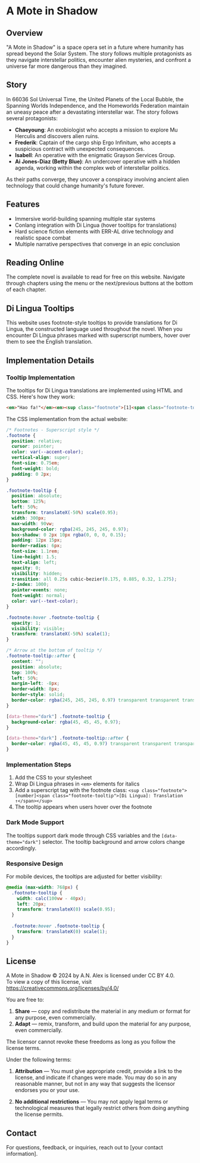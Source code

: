 # A Mote in Shadow

## Overview

"A Mote in Shadow" is a space opera set in a future where humanity has spread beyond the Solar System. The story follows multiple protagonists as they navigate interstellar politics, encounter alien mysteries, and confront a universe far more dangerous than they imagined.

## Story

In 66036 Sol Universal Time, the United Planets of the Local Bubble, the Spanning Worlds Independence, and the Homeworlds Federation maintain an uneasy peace after a devastating interstellar war. The story follows several protagonists:

- **Chaeyoung**: An exobiologist who accepts a mission to explore Mu Herculis and discovers alien ruins.
- **Frederik**: Captain of the cargo ship Ergo Infinitum, who accepts a suspicious contract with unexpected consequences.
- **Isabell**: An operative with the enigmatic Grayson Services Group.
- **Ai Jones-Diaz (Betty Blue)**: An undercover operative with a hidden agenda, working within the complex web of interstellar politics.

As their paths converge, they uncover a conspiracy involving ancient alien technology that could change humanity's future forever.

## Features

- Immersive world-building spanning multiple star systems
- Conlang integration with Di Lingua (hover tooltips for translations)
- Hard science fiction elements with ERR-AL drive technology and realistic space combat
- Multiple narrative perspectives that converge in an epic conclusion

## Reading Online

The complete novel is available to read for free on this website. Navigate through chapters using the menu or the next/previous buttons at the bottom of each chapter.

## Di Lingua Tooltips

This website uses footnote-style tooltips to provide translations for Di Lingua, the constructed language used throughout the novel. When you encounter Di Lingua phrases marked with superscript numbers, hover over them to see the English translation.

## Implementation Details

### Tooltip Implementation

The tooltips for Di Lingua translations are implemented using HTML and CSS. Here's how they work:

```html
<em>"Hao fa!"</em><em><sup class="footnote">[1]<span class="footnote-tooltip">[Di Lingua]:  Hello! ↑</span></sup></em>
```

The CSS implementation from the actual website:

```css
/* Footnotes - Superscript style */
.footnote {
  position: relative;
  cursor: pointer;
  color: var(--accent-color);
  vertical-align: super;
  font-size: 0.75em;
  font-weight: bold;
  padding: 0 2px;
}

.footnote-tooltip {
  position: absolute;
  bottom: 125%;
  left: 50%;
  transform: translateX(-50%) scale(0.95);
  width: 300px;
  max-width: 90vw;
  background-color: rgba(245, 245, 245, 0.97);
  box-shadow: 0 2px 10px rgba(0, 0, 0, 0.15);
  padding: 12px 15px;
  border-radius: 6px;
  font-size: 1.1rem;
  line-height: 1.5;
  text-align: left;
  opacity: 0;
  visibility: hidden;
  transition: all 0.25s cubic-bezier(0.175, 0.885, 0.32, 1.275);
  z-index: 1000;
  pointer-events: none;
  font-weight: normal;
  color: var(--text-color);
}

.footnote:hover .footnote-tooltip {
  opacity: 1;
  visibility: visible;
  transform: translateX(-50%) scale(1);
}

/* Arrow at the bottom of tooltip */
.footnote-tooltip::after {
  content: "";
  position: absolute;
  top: 100%;
  left: 50%;
  margin-left: -8px;
  border-width: 8px;
  border-style: solid;
  border-color: rgba(245, 245, 245, 0.97) transparent transparent transparent;
}

[data-theme="dark"] .footnote-tooltip {
  background-color: rgba(45, 45, 45, 0.97);
}

[data-theme="dark"] .footnote-tooltip::after {
  border-color: rgba(45, 45, 45, 0.97) transparent transparent transparent;
}
```

### Implementation Steps

1. Add the CSS to your stylesheet
2. Wrap Di Lingua phrases in `<em>` elements for italics
3. Add a superscript tag with the footnote class: `<sup class="footnote">[number]<span class="footnote-tooltip">[Di Lingua]: Translation ↑</span></sup>`
4. The tooltip appears when users hover over the footnote

### Dark Mode Support

The tooltips support dark mode through CSS variables and the `[data-theme="dark"]` selector. The tooltip background and arrow colors change accordingly.

### Responsive Design

For mobile devices, the tooltips are adjusted for better visibility:

```css
@media (max-width: 768px) {
  .footnote-tooltip {
    width: calc(100vw - 40px);
    left: 20px;
    transform: translateX(0) scale(0.95);
  }
  
  .footnote:hover .footnote-tooltip {
    transform: translateX(0) scale(1);
  }
}
```

## License

A Mote in Shadow © 2024 by A.N. Alex is licensed under CC BY 4.0.  
To view a copy of this license, visit https://creativecommons.org/licenses/by/4.0/
 
You are free to:
1. **Share** — copy and redistribute the material in any medium or format for any purpose, even commercially.
2. **Adapt** — remix, transform, and build upon the material for any purpose, even commercially.

The licensor cannot revoke these freedoms as long as you follow the license terms.
 
Under the following terms:
1. **Attribution** — You must give appropriate credit, provide a link to the license, and indicate if changes were made. You may do so in any reasonable manner, but not in any way that suggests the licensor endorses you or your use.
 
2. **No additional restrictions** — You may not apply legal terms or technological measures that legally restrict others from doing anything the license permits.

## Contact

For questions, feedback, or inquiries, reach out to [your contact information].
